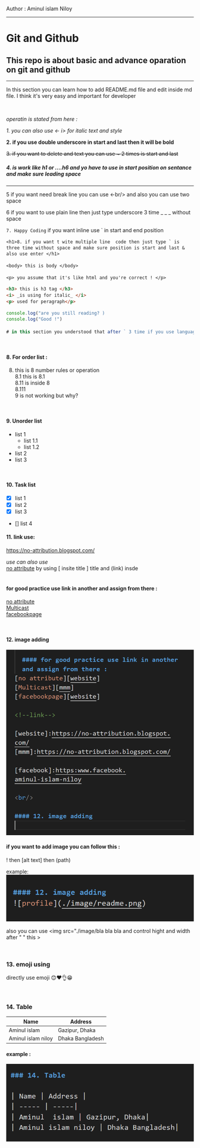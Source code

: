 <!--markdown tutorial-->
Author : Aminul islam Niloy <br/>
___
# Git and Github

## This repo is about basic and advance oparation on git and github

___
<p> In this section you can learn how to add README.md file and edit inside md file. I think it's very easy and important for  developer </p>

<br/>


_operatin is stated from here :_

<i>1. you can also use <- i> for italic text and  style</i>

__2. if you use double underscore in start and last  then it will be bold__

~~3. if you want to delete and text you can use ~ 2 times is start and last~~
##### 4. is work like h1 or ....h6 and yo have to use in start position on sentance and make sure leading space
___

5 if you want need break line you can use <-br/> and also you can use two space 

6 if you want to use plain line then just type underscore 3 time _ _ _ without space

`7. Happy Coding` if you want inline use ` in start and end position

```
<h1>8. if you want t wite multiple line  code then just type ` is three time without space and make sure position is start and last & also use enter </h1>

<body> this is body </body>

<p> you assume that it's like html and you're correct ! </p>

```

```html
<h3> this is h3 tag </h3>
<i> _is using for italic_ </i>
<p> used for peragraph</p>

```

```javascript
console.log("are you still reading? )
console.log("Good !")  

# in this section you understood that after ` 3 time if you use language type it will be look like those language
```
<br/>

#### 8. For order list : 

8. this is 8 number rules or operation  
    8.1 this is 8.1  
            8.11 is inside 8  
            8.111   
    9  is not working but why? 

<br/>

#### 9. Unorder list

- list 1
   - list 1.1
   - list 1.2
- list 2
- list 3

<br/>

#### 10. Task list

- [x] list 1
- [x] list 2
- [x] list 3
- [] list 4

#### 11. link use:

https://no-attribution.blogspot.com/

  _use can also use_  
  [no attribute](https://no-attribution.blogspot.com/) by using [ insite title ] title and (link) insde  
<br/>


  #### for good practice use link in another and assign from there : 
[no attribute][website]  
[Multicast][mmm]  
[facebookpage][website]

<!--link-->

[website]:https://no-attribution.blogspot.com/
[mmm]:https://no-attribution.blogspot.com/

[facebook]:https:www.facebook.aminul-islam-niloy

<br/>  

#### 12. image adding 
![profile](./image/readme.png)

#### if you want to add image you can follow this :
! then [alt text] then (path)

example: ![title](./image/path.png)


also you can use <img src="./image/bla bla bla  and control hight and width after " " this   >

  
  <br/>  

### 13. emoji using 

directly use emoji  😊❤️👌😁

<br/>  

### 14. Table 

| Name | Address |
| ----- | -----|
| Aminul  islam | Gazipur, Dhaka|
| Aminul islam niloy | Dhaka Bangladesh|

#### example : 

![profile](./image/table.png)


  




















